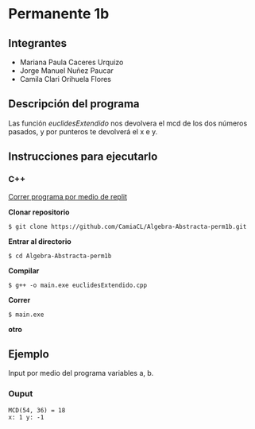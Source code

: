 # Permanente 1b

## Integrantes

- Mariana Paula Caceres Urquizo
- Jorge Manuel Nuñez Paucar
- Camila Clari Orihuela Flores

## Descripción del programa
Las función *euclidesExtendido* nos devolvera el mcd de los dos números pasados, y por punteros te devolverá el x e y.

## Instrucciones para ejecutarlo

### C++

[Correr programa por medio de replit](https://replit.com/@Camila-ClariCla/euclides-Extendido#main.cpp)

**Clonar repositorio**

    $ git clone https://github.com/CamiaCL/Algebra-Abstracta-perm1b.git

**Entrar al directorio**

    $ cd Algebra-Abstracta-perm1b

**Compilar**

    $ g++ -o main.exe euclidesExtendido.cpp

**Correr**

    $ main.exe

**otro**

## Ejemplo

Input por medio del programa variables a, b.

### Ouput

```
MCD(54, 36) = 18
x: 1 y: -1
```
